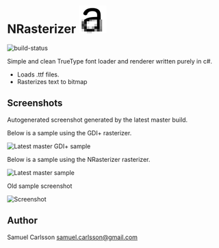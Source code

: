 # NRasterizer ![icon](icon.png "NOpenType icon")

![build-status](https://travis-ci.org/vidstige/NRasterizer.svg?branch=master)

Simple and clean TrueType font loader and renderer written purely in c#.

 * Loads .ttf files.
 * Rasterizes text to bitmap

## Screenshots
Autogenerated screenshot generated by the latest master build.

Below is a sample using the GDI+ rasterizer.

![Latest master GDI+ sample](https://s3-us-west-2.amazonaws.com/nrasterizer-artifacts/master/samples/gdi/cefhijl.png "Latest master GDI+ sample")

Below is a sample using the NRasterizer rasterizer.

![Latest master sample](https://s3-us-west-2.amazonaws.com/nrasterizer-artifacts/master/samples/clfx.png "Latest master sample")


Old sample screenshot

![Screenshot](screenshots/1.png "Screenshot 1") 

## Author
Samuel Carlsson <samuel.carlsson@gmail.com>
